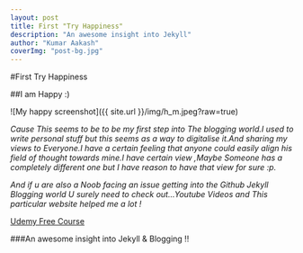 ```yaml
---
layout: post 
title: First "Try Happiness"
description: "An awesome insight into Jekyll"
author: "Kumar Aakash"
coverImg: "post-bg.jpg"
---
```


#First Try Happiness

##I am Happy :)

![My happy screenshot]({{ site.url }}/img/h_m.jpeg?raw=true)

*Cause This seems to be to be my first step into The blogging world.I used to write personal stuff but this seems as a way to digitalise it.And sharing my views to Everyone.I have a certain feeling that anyone could easily align his field of thought towards mine.I have certain view ,Maybe Someone has a completely different one but I have reason to have that view for sure :p.*  

*And if u are also a *Noob* facing an issue getting into the Github Jekyll Blogging world U surely need to check out...Youtube Videos and This particular website helped me a lot !*

[Udemy Free Course](https://www.udemy.com/create-free-jekyll-blog-on-github-pages-like-a-ninja/#/lecture/2066190)


###An awesome insight into Jekyll & Blogging  !!